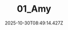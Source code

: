 ---
title: "01_Amy"
description: ""
image: "/uploads/photos/1761814154419-01_Amy.webp"
display: "/uploads/photos/1761814154419-01_Amy-display.webp"
thumbnail: "/uploads/photos/1761814154419-01_Amy-thumb.webp"
width: 4000
height: 6000
featured: false
date: 2025-10-30T08:49:14.427Z
order: 0
---
